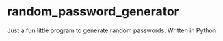 # random_password_generator
Just a fun little program to generate random passwords. Written in Python

